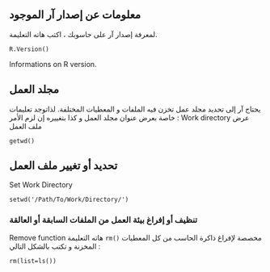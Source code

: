 ## معلومات عن إصدار آر الموجود
لمعرفة إصدار آر على حاسوبك ، اكتب هاته التعليمة.
```
R.Version()
```
Informations on R version.
## مجلد العمل
يحتاج آر إلى تحديد مجلد عمل تخزن فيه الملفات و المعطيات المختلفة. لذاتوجد تعليمات خاصة بعرض عنوان مجلد العمل و كذا بتغييره إن لزم الأمر :
Work directory
عرض ملف العمل
```
getwd()
```
## تحديد أو تغيير ملف العمل
Set Work Directory
```
setwd('/Path/To/Work/Directory/')
```
### تنظيف أو إفراغ بيئة العمل من الملفات السابقة أو العالقة

Remove function
هاته التعليمة ```rm()``` مخصصة لإفراغ ذاكرة الحاسب من كل المعطيات المخزنة و تكتب بالشكل التالي :

```
rm(list=ls())
```

